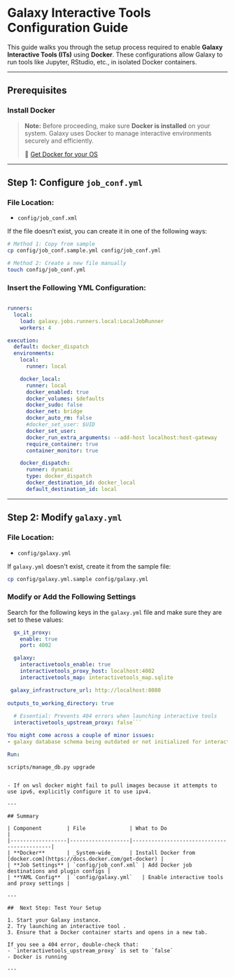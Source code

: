 
#  Galaxy Interactive Tools Configuration Guide

This guide walks you through the setup process required to enable **Galaxy Interactive Tools (ITs)** using **Docker**. These configurations allow Galaxy to run tools like Jupyter, RStudio, etc., in isolated Docker containers.

---

## Prerequisites

### Install Docker

> **Note:** Before proceeding, make sure **Docker is installed** on your system. Galaxy uses Docker to manage interactive environments securely and efficiently.  
>  
> 🔗 [Get Docker for your OS](https://docs.docker.com/get-docker/)

---

## Step 1: Configure `job_conf.yml`

###  File Location:
- `config/job_conf.xml`

If the file doesn’t exist, you can create it in one of the following ways:

```bash
# Method 1: Copy from sample
cp config/job_conf.sample.yml config/job_conf.yml

# Method 2: Create a new file manually
touch config/job_conf.yml
```

### Insert the Following YML Configuration:

```yml

runners:
  local:
    load: galaxy.jobs.runners.local:LocalJobRunner
    workers: 4

execution:
  default: docker_dispatch
  environments:
    local:
      runner: local

    docker_local:
      runner: local
      docker_enabled: true
      docker_volumes: $defaults
      docker_sudo: false
      docker_net: bridge
      docker_auto_rm: false
      #docker_set_user: $UID
      docker_set_user:
      docker_run_extra_arguments: --add-host localhost:host-gateway
      require_container: true
      container_monitor: true

    docker_dispatch:
      runner: dynamic
      type: docker_dispatch
      docker_destination_id: docker_local
      default_destination_id: local
```

---

## Step 2: Modify `galaxy.yml`

### File Location:
- `config/galaxy.yml`

If `galaxy.yml` doesn't exist, create it from the sample file:

```bash
cp config/galaxy.yml.sample config/galaxy.yml
```

###  Modify or Add the Following Settings

Search for the following keys in the `galaxy.yml` file and make sure they are set to these values:

```yaml
  gx_it_proxy:                                                                      # 177
    enable: true                                                                    # 180
    port: 4002                                                                      # 189

  galaxy:
    interactivetools_enable: true                                                   # 1344
    interactivetools_proxy_host: localhost:4002                                     # 1353
    interactivetools_map: interactivetools_map.sqlite                               # 1362

 galaxy_infrastructure_url: http://localhost:8080                                   # 1438
 
outputs_to_working_directory: true                                                  # 2576
 
  # Essential: Prevents 404 errors when launching interactive tools
  interactivetools_upstream_proxy: false```

You might come across a couple of minor issues:
- galaxy database schema being outdated or not initialized for interactive tools.

Run: 

```
    scripts/manage_db.py upgrade
```

- If on wsl docker might fail to pull images because it attempts to use ipv6, explicitly configure it to use ipv4.

---

## Summary

| Component        | File              | What to Do                                |
|------------------|-------------------|--------------------------------------------|
| **Docker**       | _System-wide_     | Install Docker from [docker.com](https://docs.docker.com/get-docker) |
| **Job Settings** | `config/job_conf.xml` | Add Docker job destinations and plugin configs |
| **YAML Config**  | `config/galaxy.yml`   | Enable interactive tools and proxy settings |

---

##  Next Step: Test Your Setup

1. Start your Galaxy instance.
2. Try launching an interactive tool .
3. Ensure that a Docker container starts and opens in a new tab.

If you see a 404 error, double-check that:
- `interactivetools_upstream_proxy` is set to `false`
- Docker is running

---
